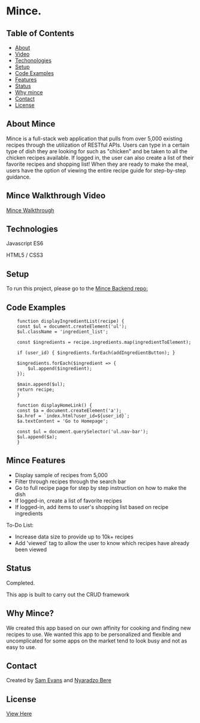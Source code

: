# Mince. 


## Table of Contents
* [About](#about-mince)
* [Video](#mince-walkthrough-video)
* [Techonologies](#technologies)
* [Setup](#setup)
* [Code Examples](#code-examples)
* [Features](#mince-features)
* [Status](#status)
* [Why mince](#why-mince)
* [Contact](#contact)
* [License](#license)

## About Mince
Mince is a full-stack web application that pulls from over 5,000 existing recipes through the utilization of RESTful APIs. Users can type in a certain type of dish they are looking for such as "chicken" and be taken to all the chicken recipes available. If logged in, the user can also create a list of their favorite recipes and shopping list! When they are ready to make the meal, users have the option of viewing the entire recipe guide for step-by-step guidance.


## Mince Walkthrough Video
[Mince Walkthrough](https://youtu.be/ZKes0aGDM6A)

## Technologies
Javascript ES6

HTML5 / CSS3

## Setup
To run this project, please go to the [Mince Backend repo:](https://github.com/NyaradzoUBere/mince-backend)
## Code Examples

```
    function displayIngredientList(recipe) {
    const $ul = document.createElement('ul');
    $ul.className = 'ingredient_list';
    
    const $ingredients = recipe.ingredients.map(ingredientToElement);

    if (user_id) { $ingredients.forEach(addIngredientButton); }
    
    $ingredients.forEach($ingredient => {
        $ul.append($ingredient);
    });
    
    $main.append($ul);
    return recipe;
    }
```
```
    function displayHomeLink() {
    const $a = document.createElement('a');
    $a.href = `index.html?user_id=${user_id}`;
    $a.textContent = 'Go to Homepage';

    const $ul = document.querySelector('ul.nav-bar');
    $ul.append($a); 
    }
```
## Mince Features
* Display sample of recipes from 5,000
* Filter through recipes through the search bar
* Go to full recipe page for step by step instruction on how to make the dish
* If logged-in, create a list of favorite recipes
* If logged-in, add items to user's shopping list based on recipe ingredients


To-Do List:
* Increase data size to provide up to 10k+ recipes
* Add 'viewed' tag to allow the user to know which recipes have already been viewed

## Status
Completed.

This app is built to carry out the CRUD framework

## Why Mince?
We created this app based on our own affinity for cooking and finding new recipes to use. We wanted this app to be personalized and flexible and uncomplicated for some apps on the market tend to look busy and not as easy to use.

## Contact
Created by [Sam Evans](https://www.linkedin.com/in/evansst/) and [Nyaradzo Bere](http://www.linkedin.com/in/nyaradzo-bere)

## License
[View Here](License.txt)